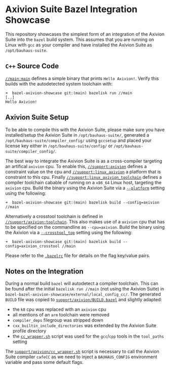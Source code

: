# Axivion Suite Bazel Integration Showcase

This repository showcases the simplest form of an integration of the Axivion
Suite into the `bazel` build system. This assumes that you are running on Linux
with `gcc` as your compiler and have installed the Axivion Suite as
`/opt/bauhaus-suite`.

## `C++` Source Code

[`//main:main`](main/BUILD.bazel) defines a simple binary that prints `Hello
Axivion!`. Verify this builds with the autodetected system toolchain with:

```
➜  bazel-axivion-showcase git:(main) bazelisk run //main
[..]
Hello Axivion!
```

## Axivion Suite Setup

To be able to compile this with the Axivion Suite, please make sure you have
installed/setup the Axivion Suite in `/opt/bauhaus-suite/`, generated a
`/opt/bauhaus-suite/compiler_config/` using `gccsetup` and placed your license
key either in `/opt/bauhaus-suite/config/` or `/opt/bauhaus-suite/compiler_config/`.

The best way to integrate the Axivion Suite is as a cross-compiler targeting an
artifical `axivion` cpu. To enable this, [`//support:axivion`](support/BUILD.bazel)
defines a constraint value on the cpu and [`//support:linux_axivion`](support/BUILD.bazel)
a platform that is constraint to this cpu. Finally
[`//support:linux_axivion_toolchain`](support/BUILD.bazel) defines a compiler
toolchain cabable of running on a `x86_64` Linux host, targeting the `axivion`
cpu. Build the binary using the Axivion Suite via a [`--platform`](.bazelrc)
setting using the following:

```
➜  bazel-axivion-showcase git:(main) bazelisk build --config=axivion //main
```

Alternatively a crosstool toolchain is defined in
[`//support/axivion:toolchain`](support/axivion/BUILD.bazel).  This also makes
use of a `axivion` cpu that has to be specified on the commandline as
`--cpu=axivion`. Build the binary using the Axivion via a
[`--crosstool_top`](.bazelrc) setting using the following:

```
➜  bazel-axivion-showcase git:(main) bazelisk build --config=axivion_crosstool //main
```

Please refer to the [`.bazelrc`](.bazelrc) file for details on the flag key/value pairs.

## Notes on the Integration

During a normal build `bazel` will autodetect a compiler toolchain. This can be
found after the initial `bazelisk run //main` (not using the Axivion Suite) in
`bazel-bazel-axivion-showcase/external/local_config_cc/`. The generated `BUILD`
file was copied to [`support/axivion/BUILD.bazel`](support/axivion/BUILD.bazel)
and slightly adapted:

- the `k8` cpu was replaced with an `axivion` cpu
- all mentions of an `arm` toolchain were removed
- `compiler_deps` filegroup was stripped down
- `cxx_builtin_include_directories` was extended by the Axivion Suite profile directory
- the [`cc_wrapper.sh`](support/axivion/cc_wrapper.sh) script was used for the
  `gcc`/`cpp` tools in the `tool_paths` setting

The [`support/axivion/cc_wrapper.sh`](support/axivion/cc_wrapper.sh) script is
necessary to call the Axivion Suite compiler `cafeCC` as we need to inject a
`BAUHAUS_CONFIG` environment variable and pass some default flags.